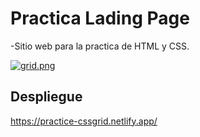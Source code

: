 <h1>Practica Lading Page</h1>

-Sitio web para la practica de HTML y CSS.

[![grid.png](https://i.postimg.cc/sgL1zn4G/grid.png)](https://postimg.cc/QFpjkJPj)

<h2>Despliegue</h2>

https://practice-cssgrid.netlify.app/
